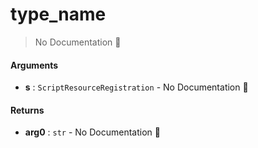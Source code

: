 # type\_name

> No Documentation 🚧

#### Arguments

- **s** : `ScriptResourceRegistration` \- No Documentation 🚧

#### Returns

- **arg0** : `str` \- No Documentation 🚧